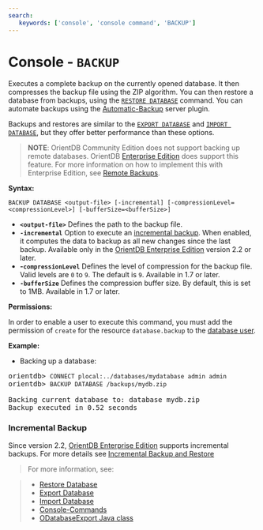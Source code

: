 ```yaml
---
search:
   keywords: ['console', 'console command', 'BACKUP']
---
```


<!-- proofread 2015-01-05 SAM -->

# Console - `BACKUP`

Executes a complete backup on the currently opened database. It then compresses the backup file using the ZIP algorithm. You can then restore a database from backups, using the [`RESTORE DATABASE`](Console-Command-Restore.md) command. You can automate backups using the [Automatic-Backup](../plugins/Automatic-Backup.md) server plugin.

Backups and restores are similar to the [`EXPORT DATABASE`](Console-Command-Export.md) and [`IMPORT DATABASE`](Console-Command-Import.md), but they offer better performance than these options.  

>**NOTE**: OrientDB Community Edition does not support backing up remote databases.  OrientDB [Enterprise Edition](http://www.orientechnologies.com/orientdb-enterprise/) does support this feature.  For more information on how to implement this with Enterprise Edition, see [Remote Backups](http://www.orientechnologies.com/enterprise/last/servermanagement.html).

**Syntax:**

```
BACKUP DATABASE <output-file> [-incremental] [-compressionLevel=<compressionLevel>] [-bufferSize=<bufferSize>]
```

- **`<output-file>`** Defines the path to the backup file.
- **`-incremental`** Option to execute an [incremental backup](../admin/Incremental-Backup-And-Restore.md).  When enabled, it computes the data to backup as all new changes since the last backup. Available only in the [OrientDB Enterprise Edition](../ee/Enterprise-Edition.md) version 2.2 or later.
- **-`compressionLevel`** Defines the level of compression for the backup file.  Valid levels are `0` to `9`.  The default is `9`.  Available in 1.7 or later.
- **`-bufferSize`** Defines the compression buffer size.  By default, this is set to 1MB.  Available in 1.7 or later.

**Permissions:**

In order to enable a user to execute this command, you must add the permission of `create` for the resource `database.backup` to the [database user](../security/Database-Security.md#users).

**Example:**

- Backing up a database:

<pre>
orientdb> <code class="lang-sql userinput">CONNECT plocal:../databases/mydatabase admin admin</code>
orientdb> <code class="lang-sql userinput">BACKUP DATABASE /backups/mydb.zip</code>

Backing current database to: database mydb.zip
Backup executed in 0.52 seconds
</pre>


### Incremental Backup

Since version 2.2, [OrientDB Enterprise Edition](../ee/Enterprise-Edition.md) supports incremental backups.
For more details see [Incremental Backup and Restore](../admin/Incremental-Backup-And-Restore.md) 


>For more information, see:

> - [Restore Database](Console-Command-Restore.md)
> - [Export Database](Console-Command-Export.md)
> - [Import Database](Console-Command-Import.md)
> - [Console-Commands](Console-Commands.md)
> - [ODatabaseExport Java class](https://github.com/orientechnologies/orientdb/blob/master/core/src/main/java/com/orientechnologies/orient/core/db/tool/ODatabaseExport.java)
